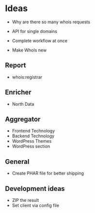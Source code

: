 # Ideas

- Why are there so many whois requests

- API for single domains
- Complete workflow at once

- Make WhoIs new


## Report

- whois:registrar

## Enricher

- North Data

## Aggregator

- Frontend Technology
- Backend Technology
- WordPress Themes
- WordPress section


## General 
- Create PHAR file for better shipping

## Development ideas

- ZIP the result
- Set client via config file

